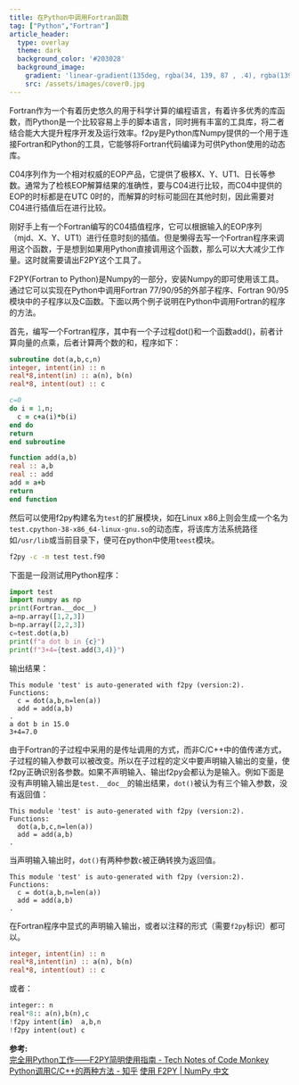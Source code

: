 ```yaml
---
title: 在Python中调用Fortran函数
tag: ["Python","Fortran"]
article_header:
  type: overlay
  theme: dark
  background_color: '#203028'
  background_image:
    gradient: 'linear-gradient(135deg, rgba(34, 139, 87 , .4), rgba(139, 34, 139, .4))'
    src: /assets/images/cover0.jpg
---
```


Fortran作为一个有着历史悠久的用于科学计算的编程语言，有着许多优秀的库函数，而Python是一个比较容易上手的脚本语言，同时拥有丰富的工具库，将二者结合能大大提升程序开发及运行效率。f2py是Python库Numpy提供的一个用于连接Fortran和Python的工具，它能够将Fortran代码编译为可供Python使用的动态库。

<!---more-->
C04序列作为一个相对权威的EOP产品，它提供了极移X、Y、UT1、日长等参数。通常为了检核EOP解算结果的准确性，要与C04进行比较，而C04中提供的EOP的时标都是在UTC 0时的，而解算的时标可能回在其他时刻，因此需要对C04进行插值后在进行比较。

刚好手上有一个Fortran编写的C04插值程序，它可以根据输入的EOP序列（mjd、X、Y、UT1）进行任意时刻的插值。但是懒得去写一个Fortran程序来调用这个函数，于是想到如果用Python直接调用这个函数，那么可以大大减少工作量。这时就需要请出F2PY这个工具了。

F2PY(Fortran to Python)是Numpy的一部分，安装Numpy的即可使用该工具。通过它可以实现在Python中调用Fortran 77/90/95的外部子程序、Fortran 90/95模块中的子程序以及C函数。下面以两个例子说明在Python中调用Fortran的程序的方法。

首先，编写一个Fortran程序，其中有一个子过程dot()和一个函数add()，前者计算向量的点乘，后者计算两个数的和，程序如下：
```fortran
subroutine dot(a,b,c,n)
integer, intent(in) :: n
real*8,intent(in) :: a(n), b(n)
real*8, intent(out) :: c

c=0
do i = 1,n;
  c = c+a(i)*b(i)
end do
return
end subroutine

function add(a,b)
real :: a,b
real :: add
add = a+b
return
end function

```
然后可以使用f2py构建名为`test`的扩展模块，如在Linux x86上则会生成一个名为`test.cpython-38-x86_64-linux-gnu.so`的动态库，将该库方法系统路径如`/usr/lib`或当前目录下，便可在python中使用`teest`模块。
```bash
f2py -c -m test test.f90
```
下面是一段测试用Python程序：
```python
import test
import numpy as np
print(Fortran.__doc__)
a=np.array([1,2,3])
b=np.array([2,2,3])
c=test.dot(a,b)
print(f"a dot b in {c}")
print(f"3+4={test.add(3,4)}")
```
输出结果：
```
This module 'test' is auto-generated with f2py (version:2).
Functions:
  c = dot(a,b,n=len(a))
  add = add(a,b)
.
a dot b in 15.0
3+4=7.0
```
由于Fortran的子过程中采用的是传址调用的方式，而非C/C++中的值传递方式，子过程的输入参数可以被改变。所以在子过程的定义中要声明输入输出的变量，使f2py正确识别各参数。如果不声明输入、输出f2py会都认为是输入。例如下面是没有声明输入输出是`test.__doc__`的输出结果，`dot()`被认为有三个输入参数，没有返回值：
```
This module 'test' is auto-generated with f2py (version:2).
Functions:
  dot(a,b,c,n=len(a))
  add = add(a,b)
.
```
当声明输入输出时，`dot()`有两种参数`c`被正确转换为返回值。
```
This module 'test' is auto-generated with f2py (version:2).
Functions:
  c = dot(a,b,n=len(a))
  add = add(a,b)
.
```
在Fortran程序中显式的声明输入输出，或者以注释的形式（需要`f2py`标识）都可以。
```fortran
integer, intent(in) :: n
real*8,intent(in) :: a(n), b(n)
real*8, intent(out) :: c
```
或者：
```python
integer:: n
real*8:: a(n),b(n),c
!f2py intent(in)  a,b,n
!f2py intent(out) c
```

**参考:**  
[完全用Python工作——F2PY简明使用指南 - Tech Notes of Code Monkey](https://blog.finaltheory.me/research/Introduction-to-F2PY.html)
[Python调用C/C++的两种方法 - 知乎](https://zhuanlan.zhihu.com/p/39098612)
[使用 F2PY | NumPy 中文](https://www.numpy.org.cn/f2py/usage.html)
